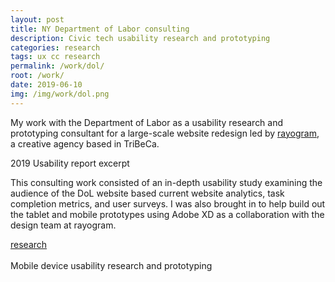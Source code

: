 ```yaml
---
layout: post
title: NY Department of Labor consulting
description: Civic tech usability research and prototyping
categories: research
tags: ux cc research
permalink: /work/dol/
root: /work/
date: 2019-06-10
img: /img/work/dol.png
---
```


My work with the Department of Labor as a usability research and prototyping consultant for a large-scale website redesign led by <a href="http://rayogram.com">rayogram</a>, a creative agency based in TriBeCa.

<div class="img_full">
	<img class="col three" src="{{ site.baseurl }}/img/work/dol/test.png" alt="" title="2019 usability report"/>
</div>
<div class="col three caption">
	2019 Usability report excerpt
</div>

This consulting work consisted of an in-depth usability study examining the audience of the DoL website based current website analytics, task completion metrics, and user surveys. I was also brought in to help build out the tablet and mobile prototypes using Adobe XD as a collaboration with the design team at rayogram.

<div class="materials center">
	<a href="{{ site.baseurl }}/img/work/dol/DOL_Original-UsabilityTestReport.pdf" target="_blank" class="post-resource" id="sources">research</a>
</div>

<div class="img_row">
	<img class="col one" src="{{ site.baseurl }}/img/work/dol/dol1.gif" alt="" title="mobile device prototype"/>
	<img class="col one" src="{{ site.baseurl }}/img/work/dol/dol2.gif" alt="" title="mobile device prototype"/>
	<img class="col one" src="{{ site.baseurl }}/img/work/dol/dol3.gif" alt="" title="mobile device prototype"/>
</div>
<div class="col three caption">
	Mobile device usability research and prototyping
</div>